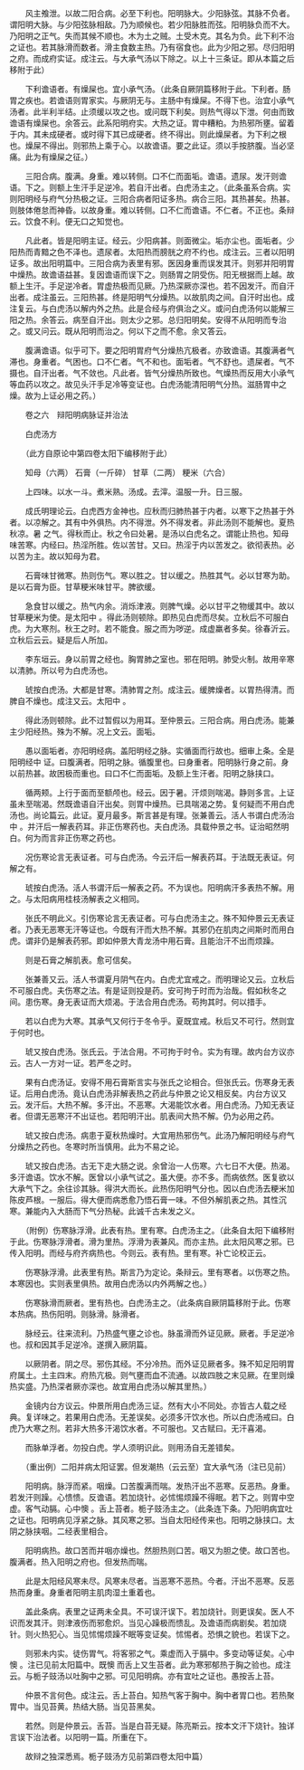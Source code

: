 <!-- { "loadSidebar": true } -->
　　风主飧泄。以故二阳合病。必至下利也。阳明脉大。少阳脉弦。其脉不负者。谓阳明大脉。与少阳弦脉相敌。乃为顺候也。若少阳脉胜而弦。阳明脉负而不大。乃阳明之正气。失而其候不顺也。木为土之贼。土受木克。其名为负。此下利不治之证也。若其脉滑而数者。滑主食数主热。乃有宿食也。此为少阳之邪。尽归阳明之府。而成府实证。成注云。与大承气汤以下除之。以上十三条证。即从本篇之后移附于此）

　　下利谵语者。有燥屎也。宜小承气汤。（此条自厥阴篇移附于此。下利者。肠胃之疾也。若谵语则胃家实。与厥阴无与。主肠中有燥屎。不得下也。治宜小承气汤者。此半利半结。止须缓以攻之也。或问既下利矣。则热气得以下泄。何由而致谵语有燥屎也。余答云。此系阳明府实。大热之证。胃中糟粕。为热邪所壅。留着于内。其未成硬者。或时得下其已成硬者。终不得出。则此燥屎者。为下利之根也。燥屎不得出。则邪热上乘于心。以故谵语。要之此证。须以手按脐腹。当必坚痛。此为有燥屎之征。）

　　三阳合病。腹满。身重。难以转侧。口不仁而面垢。谵语。遗尿。发汗则谵语。下之。则额上生汗手足逆冷。若自汗出者。白虎汤主之。（此条虽系合病。实则阳明经与府气分热极之证。三阳合病者阳证多热。病合三阳。其热甚矣。热甚。则肢体倦怠而神昏。以故身重。难以转侧。口不仁而谵语。不仁者。不正也。条辩云。饮食不利。便无口之知觉也。

　　凡此者。皆是阳明主证。经云。少阳病甚。则面微尘。垢亦尘也。面垢者。少阳热而青黯之色不泽也。遗尿者。太阳热而膀胱之府不约也。成注云。三者以阳明证多。故出阳明篇中。三阳合病为表里有邪。医因身重而误发其汗。则邪并阳明胃中燥热。故谵语益甚。复因谵语而误下之。则肠胃之阴受伤。阳无根据而上越。故额上生汗。手足逆冷者。胃虚热极而见厥。乃热深厥亦深也。若不因发汗。而自汗出者。成注虽云。三阳热甚。终是阳明气分燥热。以故肌肉之间。自汗时出也。成注复云。与白虎汤以解内外之热。此是合经与府俱治之义。或问白虎汤何以能解三阳之热。余答云。病至自汗出。则太少之邪。总归阳明矣。安得不从阳明而专治之。或又问云。既从阳明而治之。何以下之而不愈。余又答云。

　　腹满谵语。似乎可下。要之阳明胃府气分燥热亢极者。亦致谵语。其腹满者气滞也。身重者。气困也。口不仁者。气不和也。面垢者。气不舒也。遗屎者。气不摄也。自汗出者。气不敛也。凡此者。皆气分燥热所致也。气燥热而反用大小承气等血药以攻之。故见头汗手足冷等变证也。白虎汤能清阳明气分热。滋肠胃中之燥。故为上证必用之药。）

　　卷之六　辩阳明病脉证并治法

　　白虎汤方

　　（此方自原论中第四卷太阳下编移附于此）

　　知母（六两） 石膏（一斤碎） 甘草（二两） 粳米（六合）

　　上四味。以水一斗。煮米熟。汤成。去滓。温服一升。日三服。

　　成氏明理论云。白虎西方金神也。应秋而归肺热甚于内者。以寒下之热甚于外者。以凉解之。其有中外俱热。内不得泄。外不得发者。非此汤则不能解也。夏热秋凉。暑 之气。得秋而止。秋之令曰处暑。是汤以白虎名之。谓能止热也。知母味苦寒。内经曰。热淫所胜。佐以苦甘。又曰。热淫于内以苦发之。欲彻表热。必以苦为主。故以知母为君。

　　石膏味甘微寒。热则伤气。寒以胜之。甘以缓之。热胜其气。必以甘寒为助。是以石膏为臣。甘草粳米味甘平。脾欲缓。

　　急食甘以缓之。热气内余。消烁津液。则脾气燥。必以甘平之物缓其中。故以甘草粳米为使。是太阳中 。得此汤则顿除。即热见白虎而尽矣。立秋后不可服白虎。为大寒剂。秋王之时。若不能食。服之而为哕逆。成虚羸者多矣。徐春沂云。立秋后云云。疑是后人所加。

　　李东垣云。身以前胃之经也。胸胃肺之室也。邪在阳明。肺受火制。故用辛寒以清肺。所以号为白虎汤也。

　　琥按白虎汤。大都是甘寒。清肺胃之剂。成注云。缓脾燥者。以胃热得清。而脾自不燥也。成注又云。太阳中 。

　　得此汤则顿除。此不过暂假以为用耳。至仲景云。三阳合病。用白虎汤。能兼主少阳经热。殊为不解。况上文云。面垢。

　　愚以面垢者。亦阳明经病。盖阳明经之脉。实循面而行故也。细审上条。全是阳明经中 证。曰腹满者。阳明之脉。循腹里也。曰身重者。阳明脉行身之前。身以前热甚。故困极而重也。曰口不仁而面垢。及额上生汗者。阳明之脉挟口。

　　循两颊。上行于面而至额颅也。经云。因于暑。汗烦则喘渴。静则多言。上证虽未至喘渴。然既谵语自汗出矣。则胃中燥热。已具喘渴之势。复何疑而不用白虎汤也。尚论篇云。此证。夏月最多。斯言甚是有理。张兼善云。活人书谓白虎汤治中 。并汗后一解表药耳。非正伤寒药也。夫白虎汤。具载仲景之书。证治昭然明白。何为而言非正伤寒之药也。

　　况伤寒论言无表证者。可与白虎汤。今云汗后一解表药耳。于法既无表证。何解之有。

　　琥按白虎汤。活人书谓汗后一解表之药。不为误也。阳明病汗多表热不解。用之。与太阳病用桂枝汤解表之义相同。

　　张氏不明此义。引伤寒论言无表证者。可与白虎汤主之。殊不知仲景云无表证者。乃表无恶寒无汗等证也。今既有汗而大热不解。其邪仍在肌肉之间斯时而用白虎。谓非仍是解表药邪。即如仲景大青龙汤中用石膏。且能治汗不出而烦躁。

　　则是石膏之解肌表。愈可信矣。

　　张兼善又云。活人书谓夏月阴气在内。白虎尤宜戒之。而明理论又云。立秋后不可服白虎。夫伤寒之法。有是证则投是药。安可拘于时而为治哉。假如秋冬之间。患伤寒。身无表证而大烦渴。于法合用白虎汤。苟拘其时。何以措手。

　　若以白虎为大寒。其承气又何行于冬令乎。夏既宜戒。秋后又不可行。然则宜于何时也。

　　琥又按白虎汤。张氏云。于法合用。不可拘于时令。实为有理。故内台方议亦云。古人一方对一证。若严冬之时。

　　果有白虎汤证。安得不用石膏斯言实与张氏之论相合。但张氏云。伤寒身无表证。后用白虎汤。竟认白虎汤非解表热之药此与仲景之论又相反矣。内台方议又云。发汗后。大热不解。多汗出。不恶寒。大渴能饮水者。用白虎汤。乃知无表证者。但谓无恶寒汗不出证也。若阳明汗出。肌表间大热不解。仍为必用之药。

　　琥又按白虎汤。病患于夏秋热燥时。大宜用热邪伤气。此汤乃解阳明经与府气分燥热之药也。冬寒时所当慎用。此为不易之论。

　　琥又按白虎汤。古无下走大肠之说。余曾治一人伤寒。六七日不大便。热渴。多汗谵语。饮水不解。医曾以小承气试之。虽大便。亦不多。而病依然。医复欲以大承气下之。余往诊其脉。得洪大而长。此热伤阳明气分也。因以白虎汤去粳米加陈皮芦根。一服后。得大便而病悉愈乃悟石膏一味。不但外解肌表之热。其性沉寒。兼能内入大肠而下气分热秘。此诚千古未发之义。

　　（附例）伤寒脉浮滑。此表有热。里有寒。白虎汤主之。（此条自太阳下编移附于此。伤寒脉浮滑者。滑为里热。浮滑为表兼风。而亦主热。此太阳风寒之邪。已传入阳明。而经与府齐病热也。今则云。表有热。里有寒。补亡论校正云。

　　伤寒脉浮滑。此表里有热。斯言乃为定论。条辩云。里有寒者。以伤寒之热。本寒因也。实则表里俱热。故用白虎汤以内外两解之也。）

　　伤寒脉滑而厥者。里有热也。白虎汤主之。（此条病自厥阴篇移附于此。伤寒本热病。热伤阳明。则脉滑。脉滑者。

　　脉经云。往来流利。乃热盛气壅之诊也。脉虽滑而外证见厥。厥者。手足逆冷也。叔和因其手足逆冷。遂撰入厥阴篇。

　　以厥阴者。阴之尽。邪伤其经。不分冷热。而外证见厥者多。殊不知足阳明胃府属土。土主四末。府热亢极。则气壅而血不流通。以故四肢之末见厥。在里则燥热实盛。乃热深者厥亦深也。故宜用白虎汤以解其里热。）

　　金镜内台方议云。仲景所用白虎汤三证。然有大小不同处。亦皆古人载之经典。复详味之。若果用白虎汤。无差误矣。必须多汗饮水也。所以白虎汤戒曰。白虎乃大寒之剂。若非大热多汗渴饮水者。不可服也。又古赋曰。无汗喜渴。

　　而脉单浮者。勿投白虎。学人须明识此。则用汤自无差错矣。

　　（重出例）二阳并病太阳证罢。但发潮热（云云至）宜大承气汤（注已见前）

　　阳明病。脉浮而紧。咽燥。口苦腹满而喘。发热汗出不恶寒。反恶热。身重。若发汗则躁。心愦愦。反谵语。若加烧针。必怵惕烦躁不得眠。若下之。则胃中空虚。客气动膈。心中懊 。舌上苔者。栀子豉汤主之。（此条连下条。乃阳明病宜吐之证也。阳明病见浮紧之脉。其风寒之邪。当自太阳经传来也。阳明之脉挟口。太阴之脉挟咽。二经表里相合。

　　阳明病热。故口苦而并咽亦燥也。然胆热则口苦。咽又为胆之使。故口苦也。腹满者。热入阳明之府也。但发热而喘。

　　此是太阳经风寒未尽。风寒未尽者。当恶寒不恶热。今者。汗出不恶寒。反恶热而身重。身重者阳明主肌肉湿土重着也。

　　盖此条病。表里之证两未全具。不可误汗误下。若加烧针。则更误矣。医人不识而发其汗。则津液伤而邪愈炽。当见心躁极而愦乱。及谵语而病剧矣。若加烧针。则火热犯心。当见怵惕烦躁不眠等变证矣。怵惕者。恐惧之貌也。若误下之。

　　则邪未内实。徒伤胃气。将客邪之气。乘虚而入于膈中。多变动等证矣。心中懊 。注已见前太阳篇中。既懊 而舌上又生苔者。此为寒邪郁热于胸之验也。成注云。与栀子豉汤以吐胸中之邪。可见阳明病。亦有宜吐之证也。愚按舌上苔。

　　仲景不言何色。成注云。舌上苔白。知热气客于胸中。胸中者胃口也。若热聚胃中。当见苔黄。热结大肠。当见苔黑矣。

　　若然。则是仲景云。舌苔。当是白苔无疑。陈亮斯云。按本文汗下烧针。独详言误下治法者。以阳明一篇。所重在下。

　　故辩之独深悉焉。栀子豉汤方见前第四卷太阳中篇）

